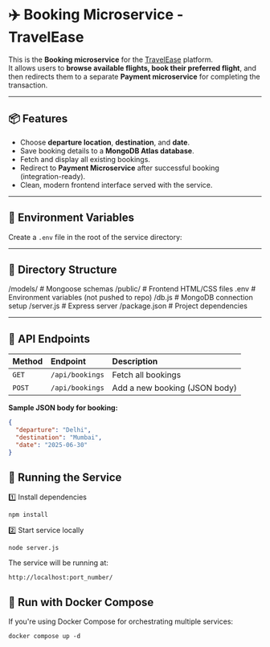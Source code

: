 # ✈️ Booking Microservice - TravelEase

This is the **Booking microservice** for the [TravelEase](https://github.com/TravelEase-Xebia/TravelEase) platform.  
It allows users to **browse available flights, book their preferred flight**, and then redirects them to a separate **Payment microservice** for completing the transaction.

---

## 📦 Features

- Choose **departure location**, **destination**, and **date**.
- Save booking details to a **MongoDB Atlas database**.
- Fetch and display all existing bookings.
- Redirect to **Payment Microservice** after successful booking (integration-ready).
- Clean, modern frontend interface served with the service.

---

## 📝 Environment Variables

Create a `.env` file in the root of the service directory:

---
## 📁 Directory Structure

/models/ # Mongoose schemas
/public/ # Frontend HTML/CSS files
.env # Environment variables (not pushed to repo)
/db.js # MongoDB connection setup
/server.js # Express server
/package.json # Project dependencies


---

## 📡 API Endpoints

| Method | Endpoint        | Description                  |
|:--------|:----------------|:------------------------------|
| `GET`   | `/api/bookings` | Fetch all bookings             |
| `POST`  | `/api/bookings` | Add a new booking (JSON body)  |

**Sample JSON body for booking:**
```json
{
  "departure": "Delhi",
  "destination": "Mumbai",
  "date": "2025-06-30"
}
```
## 🚀 Running the Service
1️⃣ Install dependencies
```
npm install
```
2️⃣ Start service locally
```
node server.js
```
The service will be running at:
```
http://localhost:port_number/
```
## 🐳 Run with Docker Compose
If you're using Docker Compose for orchestrating multiple services:
```
docker compose up -d
```
